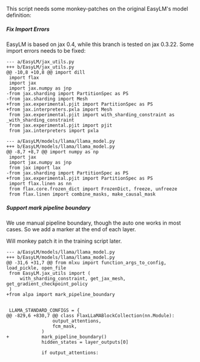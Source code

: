 This script needs some monkey-patches on the original EasyLM's model definition:

##### Fix Import Errors

EasyLM is based on jax 0.4, while this branch is tested on jax 0.3.22. Some import errors needs to be fixed:

```
--- a/EasyLM/jax_utils.py
+++ b/EasyLM/jax_utils.py
@@ -10,8 +10,8 @@ import dill
 import flax
 import jax
 import jax.numpy as jnp
-from jax.sharding import PartitionSpec as PS
-from jax.sharding import Mesh
+from jax.experimental.pjit import PartitionSpec as PS
+from jax.interpreters.pxla import Mesh
 from jax.experimental.pjit import with_sharding_constraint as _with_sharding_constraint
 from jax.experimental.pjit import pjit
 from jax.interpreters import pxla
```

```
--- a/EasyLM/models/llama/llama_model.py
+++ b/EasyLM/models/llama/llama_model.py
@@ -8,7 +8,7 @@ import numpy as np
 import jax
 import jax.numpy as jnp
 from jax import lax
-from jax.sharding import PartitionSpec as PS
+from jax.experimental.pjit import PartitionSpec as PS
 import flax.linen as nn
 from flax.core.frozen_dict import FrozenDict, freeze, unfreeze
 from flax.linen import combine_masks, make_causal_mask
```

##### Support mark pipeline boundary
We use manual pipeline boundary, though the auto one works in most cases. So we add a marker at the end of each layer.

Will monkey patch it in the training script later.

```
--- a/EasyLM/models/llama/llama_model.py
+++ b/EasyLM/models/llama/llama_model.py
@@ -31,6 +31,7 @@ from mlxu import function_args_to_config, load_pickle, open_file
 from EasyLM.jax_utils import (
     with_sharding_constraint, get_jax_mesh, get_gradient_checkpoint_policy
 )
+from alpa import mark_pipeline_boundary
 
 
 LLAMA_STANDARD_CONFIGS = {
@@ -829,6 +830,7 @@ class FlaxLLaMABlockCollection(nn.Module):
                 output_attentions,
                 fcm_mask,
             )
+            mark_pipeline_boundary()
             hidden_states = layer_outputs[0]
 
             if output_attentions:
```
